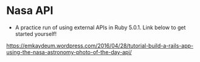 # Nasa API

* A practice run of using external APIs in Ruby 5.0.1. Link below to get started yourself!

https://emkaydeum.wordpress.com/2016/04/28/tutorial-build-a-rails-app-using-the-nasa-astronomy-photo-of-the-day-api/

